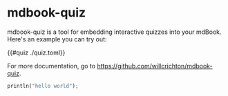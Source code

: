 # mdbook-quiz

mdbook-quiz is a tool for embedding interactive quizzes into your mdBook. Here's an example you can try out:

{{#quiz ./quiz.toml}}

For more documentation, go to <https://github.com/willcrichton/mdbook-quiz>.

```rust
println("hello world");
```